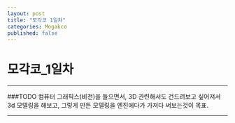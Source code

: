 ```yaml
---
layout: post
title: "모각코 1일차"
categories: Mogakco
published: false
---
```


모각코_1일차
================
* * * 
###TODO
컴퓨터 그래픽스(비전)을 들으면서, 3D 관련해서도 건드려보고 싶어져서 3d 모델링을 해보고, 그렇게 만든 모델링을 엔진에다가 가져다 써보는것이 목표.

* * * 
